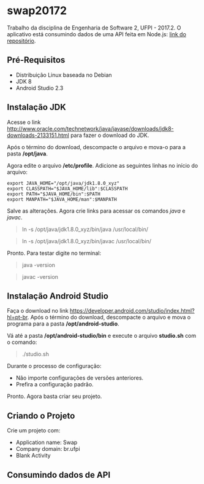 # swap20172
Trabalho da disciplina de Engenharia de Software 2, UFPI - 2017.2.
O aplicativo está consumindo dados de uma API feita em Node.js: [link do repositório](https://bitbucket.org/kassiov/swap/src).

## Pré-Requisitos

* Distribuição Linux baseada no Debian
* JDK 8
* Android Studio 2.3

## Instalação JDK

Acesse o link http://www.oracle.com/technetwork/java/javase/downloads/jdk8-downloads-2133151.html para fazer o download do JDK.

Após o término do download, descompacte o arquivo e mova-o para a pasta **/opt/java**.

Agora edite o arquivo **/etc/profile**. Adicione as seguintes linhas no início do arquivo:

~~~
export JAVA_HOME="/opt/java/jdk1.8.0_xyz"
export CLASSPATH="$JAVA_HOME/lib":$CLASSPATH
export PATH="$JAVA_HOME/bin":$PATH
export MANPATH="$JAVA_HOME/man":$MANPATH
~~~

Salve as alterações. Agora crie links para acessar os comandos *java* e *javac*.

> ln -s /opt/java/jdk1.8.0_xyz/bin/java /usr/local/bin/

> ln -s /opt/java/jdk1.8.0_xyz/bin/javac /usr/local/bin/

Pronto. Para testar digite no terminal:

> java -version

> javac -version

## Instalação Android Studio

Faça o download no link https://developer.android.com/studio/index.html?hl=pt-br. Após o término do download, descompacte o arquivo e mova o programa para a pasta **/opt/android-studio**.

Vá até a pasta **/opt/android-studio/bin** e execute o arquivo **studio.sh** com o comando:

> ./studio.sh

Durante o processo de configuração:

* Não importe configurações de versões anteriores.
* Prefira a configuração padrão.

Pronto. Agora basta criar seu projeto.

## Criando o Projeto

Crie um projeto com:

* Application name: Swap
* Company domain: br.ufpi
* Blank Activity

## Consumindo dados de API


